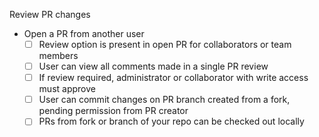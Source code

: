 Review PR changes

- Open a PR from another user
  - [ ] Review option is present in open PR for collaborators or team members
  - [ ] User can view all comments made in a single PR review
  - [ ] If review required, administrator or collaborator with write access must approve
  - [ ] User can commit changes on PR branch created from a fork, pending permission from PR creator
  - [ ] PRs from fork or branch of your repo can be checked out locally
